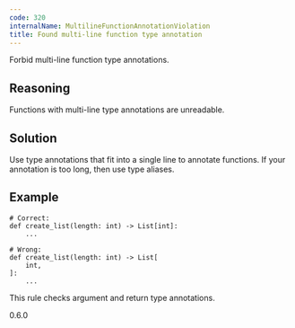 ```yaml
---
code: 320
internalName: MultilineFunctionAnnotationViolation
title: Found multi-line function type annotation
---
```


Forbid multi-line function type annotations.

## Reasoning
Functions with multi-line type annotations are unreadable.

## Solution
Use type annotations that fit into a single line to annotate
functions. If your annotation is too long, then use type aliases.

## Example

    # Correct:
    def create_list(length: int) -> List[int]:
        ...
    
    # Wrong:
    def create_list(length: int) -> List[
        int,
    ]:
        ...

This rule checks argument and return type annotations.

<div class="versionadded">

0.6.0

</div>
